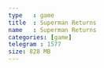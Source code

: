 ```yaml
---
type   : game
title  : Superman Returns
name   : Superman Returns
categories: [game]
telegram : 1577
size: 828 MB
---
```



